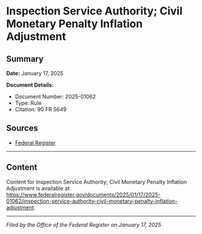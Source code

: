 # Inspection Service Authority; Civil Monetary Penalty Inflation Adjustment

## Summary

**Date:** January 17, 2025

**Document Details:**
- Document Number: 2025-01062
- Type: Rule
- Citation: 90 FR 5649

## Sources
- [Federal Register](https://www.federalregister.gov/documents/2025/01/17/2025-01062/inspection-service-authority-civil-monetary-penalty-inflation-adjustment)

---

## Content

Content for Inspection Service Authority; Civil Monetary Penalty Inflation Adjustment is available at https://www.federalregister.gov/documents/2025/01/17/2025-01062/inspection-service-authority-civil-monetary-penalty-inflation-adjustment.

---

*Filed by the Office of the Federal Register on January 17, 2025*
